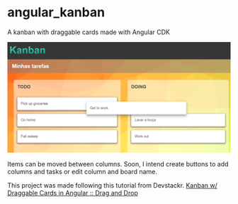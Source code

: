 # angular_kanban

A kanban with draggable cards made with Angular CDK

![1709495819487](image/README/1709495819487.png)

Items can be moved between columns.
Soon, I intend create buttons to add columns and tasks or edit column and board name.

This project was made following this tutorial from Devstackr.
[Kanban w/ Draggable Cards in Angular :: Drag and Drop](https://www.youtube.com/watch?v=YGCDAXFWAZo&list=PLIjdNHWULhPQ2JUw3SX5mPCmjLGWmXqnu)
